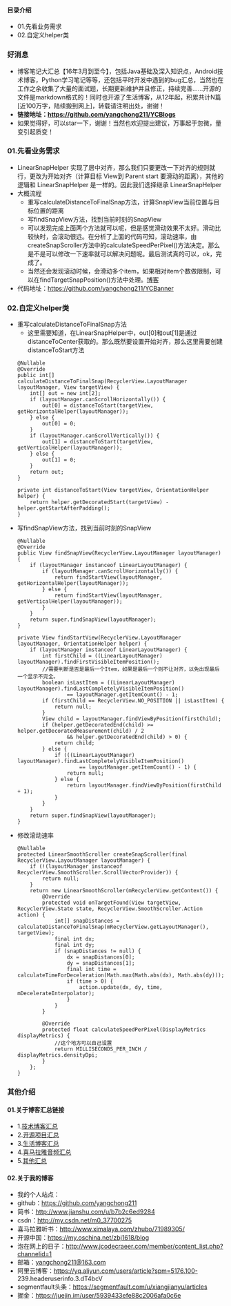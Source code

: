 #### 目录介绍
- 01.先看业务需求
- 02.自定义helper类



### 好消息
- 博客笔记大汇总【16年3月到至今】，包括Java基础及深入知识点，Android技术博客，Python学习笔记等等，还包括平时开发中遇到的bug汇总，当然也在工作之余收集了大量的面试题，长期更新维护并且修正，持续完善……开源的文件是markdown格式的！同时也开源了生活博客，从12年起，积累共计N篇[近100万字，陆续搬到网上]，转载请注明出处，谢谢！
- **链接地址：https://github.com/yangchong211/YCBlogs**
- 如果觉得好，可以star一下，谢谢！当然也欢迎提出建议，万事起于忽微，量变引起质变！




### 01.先看业务需求
- LinearSnapHelper 实现了居中对齐，那么我们只要更改一下对齐的规则就行，更改为开始对齐（计算目标 View到 Parent start 要滑动的距离），其他的逻辑和 LinearSnapHelper 是一样的。因此我们选择继承 LinearSnapHelper
- 大概流程
    - 重写calculateDistanceToFinalSnap方法，计算SnapView当前位置与目标位置的距离
    - 写findSnapView方法，找到当前时刻的SnapView
    - 可以发现完成上面两个方法就可以呢，但是感觉滑动效果不太好。滑动比较快时，会滚动很远。在分析了上面的代码可知，滚动速率，由createSnapScroller方法中的calculateSpeedPerPixel()方法决定。那么是不是可以修改一下速率就可以解决问题呢。最后测试真的可以，ok，完成了。
    - 当然还会发现滚动时候，会滑动多个item，如果相对item个数做限制，可以在findTargetSnapPosition()方法中处理。[博客](https://github.com/yangchong211/YCBlogs)
- 代码地址：https://github.com/yangchong211/YCBanner




### 02.自定义helper类
- 重写calculateDistanceToFinalSnap方法
    - 这里需要知道，在LinearSnapHelper中，out[0]和out[1]是通过distanceToCenter获取的。那么既然要设置开始对齐，那么这里需要创建distanceToStart方法
    ```
    @Nullable
    @Override
    public int[] calculateDistanceToFinalSnap(RecyclerView.LayoutManager layoutManager, View targetView) {
        int[] out = new int[2];
        if (layoutManager.canScrollHorizontally()) {
            out[0] = distanceToStart(targetView, getHorizontalHelper(layoutManager));
        } else {
            out[0] = 0;
        }
        if (layoutManager.canScrollVertically()) {
            out[1] = distanceToStart(targetView, getVerticalHelper(layoutManager));
        } else {
            out[1] = 0;
        }
        return out;
    }
    
    private int distanceToStart(View targetView, OrientationHelper helper) {
        return helper.getDecoratedStart(targetView) - helper.getStartAfterPadding();
    }
    ```
- 写findSnapView方法，找到当前时刻的SnapView
    ```
    @Nullable
    @Override
    public View findSnapView(RecyclerView.LayoutManager layoutManager) {
        if (layoutManager instanceof LinearLayoutManager) {
            if (layoutManager.canScrollHorizontally()) {
                return findStartView(layoutManager, getHorizontalHelper(layoutManager));
            } else {
                return findStartView(layoutManager, getVerticalHelper(layoutManager));
            }
        }
        return super.findSnapView(layoutManager);
    }
    
    private View findStartView(RecyclerView.LayoutManager layoutManager, OrientationHelper helper) {
        if (layoutManager instanceof LinearLayoutManager) {
            int firstChild = ((LinearLayoutManager) layoutManager).findFirstVisibleItemPosition();
            //需要判断是否是最后一个Item，如果是最后一个则不让对齐，以免出现最后一个显示不完全。
            boolean isLastItem = ((LinearLayoutManager) layoutManager).findLastCompletelyVisibleItemPosition()
                    == layoutManager.getItemCount() - 1;
            if (firstChild == RecyclerView.NO_POSITION || isLastItem) {
                return null;
            }
            View child = layoutManager.findViewByPosition(firstChild);
            if (helper.getDecoratedEnd(child) >= helper.getDecoratedMeasurement(child) / 2
                    && helper.getDecoratedEnd(child) > 0) {
                return child;
            } else {
                if (((LinearLayoutManager) layoutManager).findLastCompletelyVisibleItemPosition()
                        == layoutManager.getItemCount() - 1) {
                    return null;
                } else {
                    return layoutManager.findViewByPosition(firstChild + 1);
                }
            }
        }
        return super.findSnapView(layoutManager);
    }
    ```
- 修改滚动速率
    ```
    @Nullable
    protected LinearSmoothScroller createSnapScroller(final RecyclerView.LayoutManager layoutManager) {
        if (!(layoutManager instanceof RecyclerView.SmoothScroller.ScrollVectorProvider)) {
            return null;
        }
        return new LinearSmoothScroller(mRecyclerView.getContext()) {
            @Override
            protected void onTargetFound(View targetView, RecyclerView.State state, RecyclerView.SmoothScroller.Action action) {
                int[] snapDistances = calculateDistanceToFinalSnap(mRecyclerView.getLayoutManager(), targetView);
                final int dx;
                final int dy;
                if (snapDistances != null) {
                    dx = snapDistances[0];
                    dy = snapDistances[1];
                    final int time = calculateTimeForDeceleration(Math.max(Math.abs(dx), Math.abs(dy)));
                    if (time > 0) {
                        action.update(dx, dy, time, mDecelerateInterpolator);
                    }
                }
            }

            @Override
            protected float calculateSpeedPerPixel(DisplayMetrics displayMetrics) {
                //这个地方可以自己设置
                return MILLISECONDS_PER_INCH / displayMetrics.densityDpi;
            }
        };
    }
    ```




### 其他介绍
#### 01.关于博客汇总链接
- 1.[技术博客汇总](https://www.jianshu.com/p/614cb839182c)
- 2.[开源项目汇总](https://blog.csdn.net/m0_37700275/article/details/80863574)
- 3.[生活博客汇总](https://blog.csdn.net/m0_37700275/article/details/79832978)
- 4.[喜马拉雅音频汇总](https://www.jianshu.com/p/f665de16d1eb)
- 5.[其他汇总](https://www.jianshu.com/p/53017c3fc75d)



#### 02.关于我的博客
- 我的个人站点：
- github：https://github.com/yangchong211
- 简书：http://www.jianshu.com/u/b7b2c6ed9284
- csdn：http://my.csdn.net/m0_37700275
- 喜马拉雅听书：http://www.ximalaya.com/zhubo/71989305/
- 开源中国：https://my.oschina.net/zbj1618/blog
- 泡在网上的日子：http://www.jcodecraeer.com/member/content_list.php?channelid=1
- 邮箱：yangchong211@163.com
- 阿里云博客：https://yq.aliyun.com/users/article?spm=5176.100- 239.headeruserinfo.3.dT4bcV
- segmentfault头条：https://segmentfault.com/u/xiangjianyu/articles
- 掘金：https://juejin.im/user/5939433efe88c2006afa0c6e







